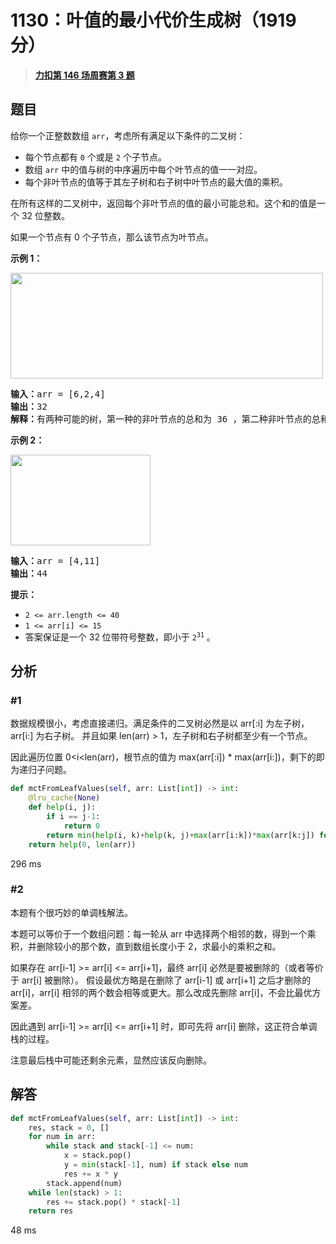 # 1130：叶值的最小代价生成树（1919 分）


> <u>**[力扣第 146 场周赛第 3 题](https://leetcode.cn/problems/minimum-cost-tree-from-leaf-values/)**</u>

## 题目

<p>给你一个正整数数组 <code>arr</code>，考虑所有满足以下条件的二叉树：</p>

<ul>
<li>每个节点都有 <code>0</code> 个或是 <code>2</code> 个子节点。</li>
<li>数组 <code>arr</code> 中的值与树的中序遍历中每个叶节点的值一一对应。</li>
<li>每个非叶节点的值等于其左子树和右子树中叶节点的最大值的乘积。</li>
</ul>

<p>在所有这样的二叉树中，返回每个非叶节点的值的最小可能总和。这个和的值是一个 32 位整数。</p>

<p>如果一个节点有 0 个子节点，那么该节点为叶节点。</p>



<p><strong>示例 1：</strong></p>
<img alt="" src="https://assets.leetcode.com/uploads/2021/08/10/tree1.jpg" style="width: 500px; height: 169px;" />
<pre>
<strong>输入：</strong>arr = [6,2,4]
<strong>输出：</strong>32
<strong>解释：</strong>有两种可能的树，第一种的非叶节点的总和为 36 ，第二种非叶节点的总和为 32 。
</pre>

<p><strong>示例 2：</strong></p>
<img alt="" src="https://assets.leetcode.com/uploads/2021/08/10/tree2.jpg" style="width: 224px; height: 145px;" />
<pre>
<strong>输入：</strong>arr = [4,11]
<strong>输出：</strong>44
</pre>



<p><strong>提示：</strong></p>

<ul>
<li><code>2 &lt;= arr.length &lt;= 40</code></li>
<li><code>1 &lt;= arr[i] &lt;= 15</code></li>
<li>答案保证是一个 32 位带符号整数，即小于 <code>2<sup>31</sup></code> 。</li>
</ul>




## 分析

### #1

数据规模很小，考虑直接递归。满足条件的二叉树必然是以 arr[:i] 为左子树，arr[i:] 为右子树。
并且如果 len(arr) > 1，左子树和右子树都至少有一个节点。

因此遍历位置 0<i<len(arr)，根节点的值为 max(arr[:i]) * max(arr[i:])，剩下的即为递归子问题。

```python
def mctFromLeafValues(self, arr: List[int]) -> int:
	@lru_cache(None)
	def help(i, j):
		if i == j-1:
			return 0
		return min(help(i, k)+help(k, j)+max(arr[i:k])*max(arr[k:j]) for k in range(i+1, j))
	return help(0, len(arr))
```

296 ms

### #2

本题有个很巧妙的单调栈解法。

本题可以等价于一个数组问题：每一轮从 arr 中选择两个相邻的数，得到一个乘积，并删除较小的那个数，直到数组长度小于 2，求最小的乘积之和。

如果存在 arr[i-1] >= arr[i] <= arr[i+1]，最终 arr[i] 必然是要被删除的（或者等价于 arr[i] 被删除）。
假设最优方略是在删除了 arr[i-1] 或 arr[i+1] 之后才删除的 arr[i]，arr[i] 相邻的两个数会相等或更大。那么改成先删除 arr[i]，不会比最优方案差。

因此遇到 arr[i-1] >= arr[i] <= arr[i+1] 时，即可先将 arr[i] 删除，这正符合单调栈的过程。

注意最后栈中可能还剩余元素，显然应该反向删除。


## 解答

```python
def mctFromLeafValues(self, arr: List[int]) -> int:
	res, stack = 0, []
	for num in arr:
		while stack and stack[-1] <= num:
			x = stack.pop()
			y = min(stack[-1], num) if stack else num
			res += x * y
		stack.append(num)
	while len(stack) > 1:
		res += stack.pop() * stack[-1]
	return res
```

48 ms


